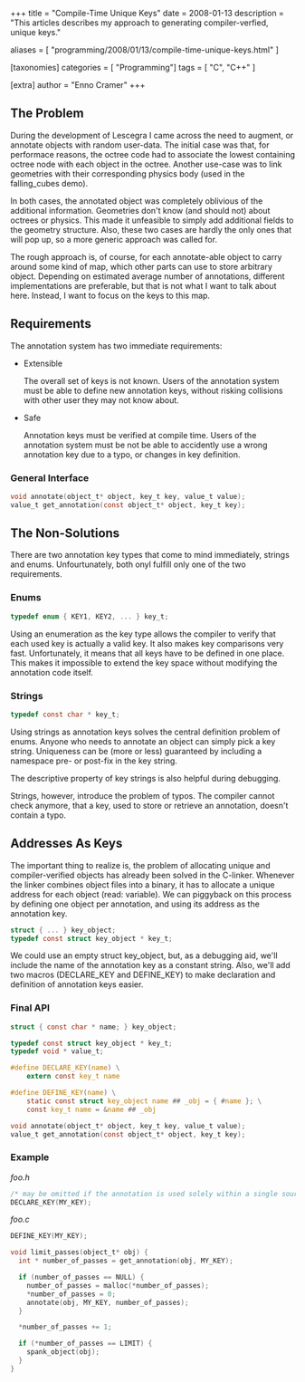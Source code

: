 +++
title = "Compile-Time Unique Keys"
date = 2008-01-13
description = "This articles describes my approach to generating compiler-verfied, unique keys."

aliases = [ "programming/2008/01/13/compile-time-unique-keys.html" ]

[taxonomies]
categories = [ "Programming"]
tags = [ "C", "C++" ]

[extra]
author = "Enno Cramer"
+++
## The Problem

During the development of Lescegra I came across the need to augment, or annotate objects with random user-data. The initial case was that, for performace reasons, the octree code had to associate the lowest containing octree node with each object in the octree. Another use-case was to link geometries with their corresponding physics body (used in the falling_cubes demo).

In both cases, the annotated object was completely oblivious of the additional information. Geometries don't know (and should not) about octrees or physics. This made it unfeasible to simply add additional fields to the geometry structure. Also, these two cases are hardly the only ones that will pop up, so a more generic approach was called for.

The rough approach is, of course, for each annotate-able object to carry around some kind of map, which other parts can use to store arbitrary object. Depending on estimated average number of annotations, different implementations are preferable, but that is not what I want to talk about here. Instead, I want to focus on the keys to this map.

## Requirements

The annotation system has two immediate requirements:

- Extensible

  The overall set of keys is not known. Users of the annotation system must be able to define new annotation keys, without risking collisions with other user they may not know about.

- Safe

  Annotation keys must be verified at compile time. Users of the annotation system must be not be able to accidently use a wrong annotation key due to a typo, or changes in key definition.

### General Interface

```c
void annotate(object_t* object, key_t key, value_t value);
value_t get_annotation(const object_t* object, key_t key);
```

## The Non-Solutions

There are two annotation key types that come to mind immediately, strings and enums. Unfourtunately, both onyl fulfill only one of the two requirements.

### Enums

```c
typedef enum { KEY1, KEY2, ... } key_t;
```

Using an enumeration as the key type allows the compiler to verify that each used key is actually a valid key. It also makes key comparisons very fast. Unfortunately, it means that all keys have to be defined in one place. This makes it impossible to extend the key space without modifying the annotation code itself.

### Strings

```c
typedef const char * key_t;
```

Using strings as annotation keys solves the central definition problem of enums. Anyone who needs to annotate an object can simply pick a key string. Uniqueness can be (more or less) guaranteed by including a namespace pre- or post-fix in the key string.

The descriptive property of key strings is also helpful during debugging.

Strings, however, introduce the problem of typos. The compiler cannot check anymore, that a key, used to store or retrieve an annotation, doesn't contain a typo.

## Addresses As Keys

The important thing to realize is, the problem of allocating unique and compiler-verified objects has already been solved in the C-linker. Whenever the linker combines object files into a binary, it has to allocate a unique address for each object (read: variable). We can piggyback on this process by defining one object per annotation, and using its address as the annotation key.

```c
struct { ... } key_object;
typedef const struct key_object * key_t;
```

We could use an empty struct key_object, but, as a debugging aid, we'll include the name of the annotation key as a constant string. Also, we'll add two macros (DECLARE_KEY and DEFINE_KEY) to make declaration and definition of annotation keys easier.

### Final API

```c
struct { const char * name; } key_object;

typedef const struct key_object * key_t;
typedef void * value_t;

#define DECLARE_KEY(name) \
    extern const key_t name

#define DEFINE_KEY(name) \
    static const struct key_object name ## _obj = { #name }; \
    const key_t name = &name ## _obj

void annotate(object_t* object, key_t key, value_t value);
value_t get_annotation(const object_t* object, key_t key);
```

### Example

*foo.h*

```c
/* may be omitted if the annotation is used solely within a single source file */
DECLARE_KEY(MY_KEY);
```

*foo.c*

```c
DEFINE_KEY(MY_KEY);

void limit_passes(object_t* obj) {
  int * number_of_passes = get_annotation(obj, MY_KEY);

  if (number_of_passes == NULL) {
    number_of_passes = malloc(*number_of_passes);
    *number_of_passes = 0;
    annotate(obj, MY_KEY, number_of_passes);
  }

  *number_of_passes += 1;

  if (*number_of_passes == LIMIT) {
    spank_object(obj);
  }
}
```
